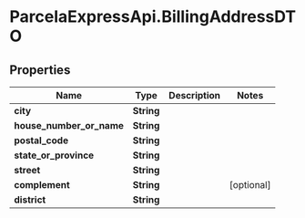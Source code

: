 # ParcelaExpressApi.BillingAddressDTO

## Properties

Name | Type | Description | Notes
------------ | ------------- | ------------- | -------------
**city** | **String** |  | 
**house_number_or_name** | **String** |  | 
**postal_code** | **String** |  | 
**state_or_province** | **String** |  | 
**street** | **String** |  | 
**complement** | **String** |  | [optional] 
**district** | **String** |  | 


